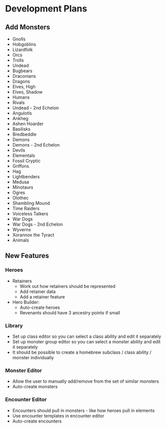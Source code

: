 # Development Plans

## Add Monsters

* Gnolls
* Hobgoblins
* Lizardfolk
* Orcs
* Trolls
* Undead
* Bugbears
* Draconians
* Dragons
* Elves, High
* Elves, Shadow
* Humans
* Rivals
* Undead - 2nd Echelon
* Angulotls
* Ankheg
* Ashen Hoarder
* Basilisks
* Bredbeddle
* Demons
* Demons - 2nd Echelon
* Devils
* Elementals
* Fossil Cryptic
* Griffons
* Hag
* Lightbenders
* Medusa
* Minotaurs
* Ogres
* Olothec
* Shambling Mound
* Time Raiders
* Voiceless Talkers
* War Dogs
* War Dogs - 2nd Echelon
* Wyverns
* Xorannox the Tyract
* Animals

## New Features

### Heroes

* Retainers
  * Work out how retainers should be represented
  * Add retainer data
  * Add a retainer feature
* Hero Builder:
  * Auto-create heroes
  * Revenants should have 3 ancestry points if small

### Library

* Set up class editor so you can select a class ability and edit it separately
* Set up monster group editor so you can select a monster ability and edit it separately
* It should be possible to create a homebrew subclass / class ability / monster individually

### Monster Editor

* Allow the user to manually add/remove from the set of similar monsters
* Auto-create monsters

### Encounter Editor

* Encounters should pull in monsters - like how heroes pull in elements
* Use encounter templates in encounter editor
* Auto-create encounters
